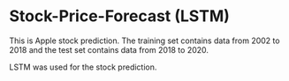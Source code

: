 # Stock-Price-Forecast (LSTM)

This is Apple stock prediction. The training set contains data from 2002 to 2018 and the test set contains data from 2018 to 2020. 

LSTM was used for the stock prediction. 
